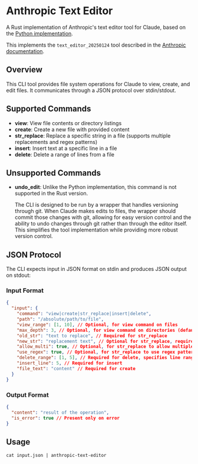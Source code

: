 # Anthropic Text Editor

A Rust implementation of Anthropic's text editor tool for Claude, based on the
[Python implementation](https://github.com/anthropics/anthropic-quickstarts/blob/main/computer-use-demo/computer_use_demo/tools/edit.py).

This implements the `text_editor_20250124` tool described in the
[Anthropic documentation](https://docs.anthropic.com/en/docs/agents-and-tools/computer-use#understand-anthropic-defined-tools).

## Overview

This CLI tool provides file system operations for Claude to view, create, and
edit files. It communicates through a JSON protocol over stdin/stdout.

## Supported Commands

- **view**: View file contents or directory listings
- **create**: Create a new file with provided content
- **str_replace**: Replace a specific string in a file (supports multiple replacements and regex patterns)
- **insert**: Insert text at a specific line in a file
- **delete**: Delete a range of lines from a file

## Unsupported Commands

- **undo_edit**: Unlike the Python implementation, this command is not supported
  in the Rust version.

  The CLI is designed to be run by a wrapper that handles versioning through
  git. When Claude makes edits to files, the wrapper should commit those changes
  with git, allowing for easy version control and the ability to undo changes
  through git rather than through the editor itself. This simplifies the tool
  implementation while providing more robust version control.

## JSON Protocol

The CLI expects input in JSON format on stdin and produces JSON output on
stdout:

### Input Format

```json
{
  "input": {
    "command": "view|create|str_replace|insert|delete",
    "path": "/absolute/path/to/file",
    "view_range": [1, 10], // Optional, for view command on files
    "max_depth": 3, // Optional, for view command on directories (defaults to 3)
    "old_str": "text to replace", // Required for str_replace
    "new_str": "replacement text", // Optional for str_replace, required for insert
    "allow_multi": true, // Optional, for str_replace to allow multiple replacements
    "use_regex": true, // Optional, for str_replace to use regex pattern matching
    "delete_range": [1, 5], // Required for delete, specifies line range to remove
    "insert_line": 5, // Required for insert
    "file_text": "content" // Required for create
  }
}
```

### Output Format

```json
{
  "content": "result of the operation",
  "is_error": true // Present only on error
}
```

## Usage

```
cat input.json | anthropic-text-editor
```
